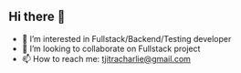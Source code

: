 ## Hi there 👋

- 👀 I’m interested in Fullstack/Backend/Testing developer
- 👯 I’m looking to collaborate on Fullstack project
- 📫 How to reach me: tjitracharlie@gmail.com
<!--
**charlietjitra/charlietjitra** is a ✨ _special_ ✨ repository because its `README.md` (this file) appears on your GitHub profile.

Here are some ideas to get you started:

- 🔭 I’m currently working on ...
- 🌱 I’m currently learning ...
- 👯 I’m looking to collaborate on ...
- 🤔 I’m looking for help with ...
- 💬 Ask me about ...
- 📫 How to reach me: ...
- 😄 Pronouns: ...
- ⚡ Fun fact: ...
-->
